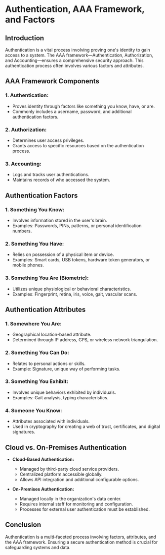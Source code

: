 # Authentication, AAA Framework, and Factors

## Introduction

Authentication is a vital process involving proving one's identity to gain access to a system. The AAA framework—Authentication, Authorization, and Accounting—ensures a comprehensive security approach. This authentication process often involves various factors and attributes.

## AAA Framework Components

### 1. **Authentication:**
   - Proves identity through factors like something you know, have, or are.
   - Commonly includes a username, password, and additional authentication factors.

### 2. **Authorization:**
   - Determines user access privileges.
   - Grants access to specific resources based on the authentication process.

### 3. **Accounting:**
   - Logs and tracks user authentications.
   - Maintains records of who accessed the system.

## Authentication Factors

### 1. **Something You Know:**
   - Involves information stored in the user's brain.
   - Examples: Passwords, PINs, patterns, or personal identification numbers.

### 2. **Something You Have:**
   - Relies on possession of a physical item or device.
   - Examples: Smart cards, USB tokens, hardware token generators, or mobile phones.

### 3. **Something You Are (Biometric):**
   - Utilizes unique physiological or behavioral characteristics.
   - Examples: Fingerprint, retina, iris, voice, gait, vascular scans.

## Authentication Attributes

### 1. **Somewhere You Are:**
   - Geographical location-based attribute.
   - Determined through IP address, GPS, or wireless network triangulation.

### 2. **Something You Can Do:**
   - Relates to personal actions or skills.
   - Example: Signature, unique way of performing tasks.

### 3. **Something You Exhibit:**
   - Involves unique behaviors exhibited by individuals.
   - Examples: Gait analysis, typing characteristics.

### 4. **Someone You Know:**
   - Attributes associated with individuals.
   - Used in cryptography for creating a web of trust, certificates, and digital signatures.

## Cloud vs. On-Premises Authentication

- **Cloud-Based Authentication:**
	- Managed by third-party cloud service providers.
	- Centralized platform accessible globally.
	- Allows API integration and additional configurable options.

- **On-Premises Authentication:**
	- Managed locally in the organization's data center.
	- Requires internal staff for monitoring and configuration.
	- Processes for external user authentication must be established.

## Conclusion

Authentication is a multi-faceted process involving factors, attributes, and the AAA framework. Ensuring a secure authentication method is crucial for safeguarding systems and data.
